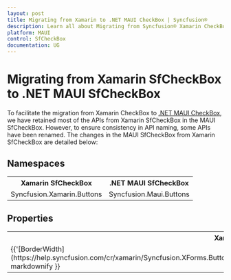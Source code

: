 ```yaml
---
layout: post
title: Migrating from Xamarin to .NET MAUI CheckBox | Syncfusion®
description: Learn all about Migrating from Syncfusion® Xamarin CheckBox to Syncfusion® .NET MAUI CheckBox control and more.
platform: MAUI
control: SfCheckBox
documentation: UG
---  
```


# Migrating from Xamarin SfCheckBox to .NET MAUI SfCheckBox 

To facilitate the migration from Xamarin CheckBox to [.NET MAUI CheckBox](https://www.syncfusion.com/maui-controls/maui-checkbox), we have retained most of the APIs from Xamarin SfCheckBox in the MAUI SfCheckBox. However, to ensure consistency in API naming, some APIs have been renamed. The changes in the MAUI SfCheckBox from Xamarin SfCheckBox are detailed below:

## Namespaces 

<table>
<tr>
<th>Xamarin SfCheckBox</th>
<th>.NET MAUI SfCheckBox</th></tr>
<tr>
<td>Syncfusion.Xamarin.Buttons</td>
<td>Syncfusion.Maui.Buttons</td></tr>
</table>

## Properties

<table> 
<tr>
<th>Xamarin SfCheckBox</th>
<th>.NET MAUI SfCheckBox</th>
<th>Description</th></tr>
<tr>
<td> {{'[BorderWidth](https://help.syncfusion.com/cr/xamarin/Syncfusion.XForms.Buttons.ToggleButton.html#Syncfusion_XForms_Buttons_ToggleButton_BorderWidth)'| markdownify }}</td>
<td> {{'[StrokeThickness](https://help.syncfusion.com/cr/maui/Syncfusion.Maui.Buttons.ToggleButton.html#Syncfusion_Maui_Buttons_ToggleButton_StrokeThickness)'| markdownify }}</td>
<td>Gets or sets the stroke thickness.</td></tr>
</table> 



